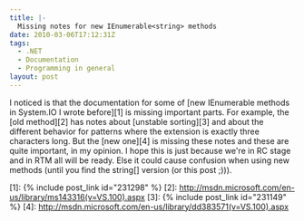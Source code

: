```yaml
---
title: |-
  Missing notes for new IEnumerable<string> methods
date: 2010-03-06T17:12:31Z
tags:
  - .NET
  - Documentation
  - Programming in general
layout: post
---
```

I noticed is that the documentation for some of [new IEnumerable<string> methods in System.IO I wrote before][1] is missing important parts. For example, the [old method][2] has notes about [unstable sorting][3] and about the different behavior for patterns where the extension is exactly three characters long. But the [new one][4] is missing these notes and these are quite important, in my opinion. I hope this is just because we're in RC stage and in RTM all will be ready. Else it could cause confusion when using new methods (until you find the string[] version (or this post ;))).

[1]: {% include post_link id="231298" %}
[2]: http://msdn.microsoft.com/en-us/library/ms143316(v=VS.100).aspx
[3]: {% include post_link id="231149" %}
[4]: http://msdn.microsoft.com/en-us/library/dd383571(v=VS.100).aspx
